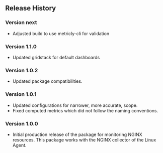## Release History

### Version next

* Adjusted build to use metricly-cli for validation

### Version 1.1.0

* Updated gridstack for default dashboards

### Version 1.0.2

* Updated package compatibilities.

### Version 1.0.1

* Updated configurations for narrower, more accurate, scope.
* Fixed computed metrics which did not follow the naming conventions.

### Version 1.0.0

* Initial production release of the package for monitoring NGINX resources.  This package works with the NGINX collector of the Linux Agent.